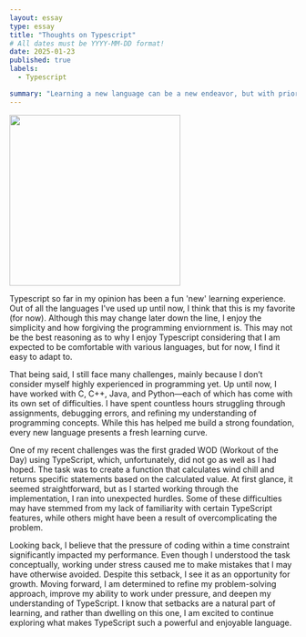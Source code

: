 ```yaml
---
layout: essay
type: essay
title: "Thoughts on Typescript"
# All dates must be YYYY-MM-DD format!
date: 2025-01-23
published: true
labels:
  - Typescript

summary: "Learning a new language can be a new endeavor, but with prior knowledge to programming, adapting can be less challeneging. Since the start of the semester, I have been learning a new language and putting my previous knowledge of programming to the test. Although I am fairly new to this language, I've had a pretty positive experience so far."
---
```

<img align = "center"
img width="300px" 
img length ="300px"
     img class="img-fluid" src="https://api.hub.jhu.edu/factory/sites/default/files/styles/landscape/public/codingbrain.jpg?itok=bv73wwzV">
     </p>


Typescript so far in my opinion has been a fun 'new' learning experience. Out of all the languages I've used up until now, I think that this is my favorite (for now). Although this may change later down the line, I enjoy the simplicity and how forgiving the programming enviornment is. This may not be the best reasoning as to why I enjoy Typescript considering that I am expected to be comfortable with various languages, but for now, I find it easy to adapt to. 

That being said, I still face many challenges, mainly because I don’t consider myself highly experienced in programming yet. Up until now, I have worked with C, C++, Java, and Python—each of which has come with its own set of difficulties. I have spent countless hours struggling through assignments, debugging errors, and refining my understanding of programming concepts. While this has helped me build a strong foundation, every new language presents a fresh learning curve.

One of my recent challenges was the first graded WOD (Workout of the Day) using TypeScript, which, unfortunately, did not go as well as I had hoped. The task was to create a function that calculates wind chill and returns specific statements based on the calculated value. At first glance, it seemed straightforward, but as I started working through the implementation, I ran into unexpected hurdles. Some of these difficulties may have stemmed from my lack of familiarity with certain TypeScript features, while others might have been a result of overcomplicating the problem.

Looking back, I believe that the pressure of coding within a time constraint significantly impacted my performance. Even though I understood the task conceptually, working under stress caused me to make mistakes that I may have otherwise avoided. Despite this setback, I see it as an opportunity for growth. Moving forward, I am determined to refine my problem-solving approach, improve my ability to work under pressure, and deepen my understanding of TypeScript. I know that setbacks are a natural part of learning, and rather than dwelling on this one, I am excited to continue exploring what makes TypeScript such a powerful and enjoyable language.




